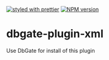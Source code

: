 [![styled with prettier](https://img.shields.io/badge/styled_with-prettier-ff69b4.svg)](https://github.com/prettier/prettier)
[![NPM version](https://img.shields.io/npm/v/dbgate-plugin-xml.svg)](https://www.npmjs.com/package/dbgate-plugin-xml)

# dbgate-plugin-xml

Use DbGate for install of this plugin
